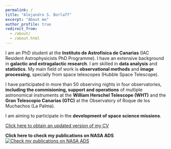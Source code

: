 ```yaml
---
permalink: /
title: "Alejandro S. Borlaff"
excerpt: "About me"
author_profile: true
redirect_from: 
  - /about/
  - /about.html
---
```


I am an PhD student at the **Instituto de Astrofísica de Canarias** (IAC Resident Astrophysicists PhD Programme). I have an extensive background in **galactic and extragalactic research**. I am skilled in **data analysis** and **statistics**. My main field of work is **observational methods** and **image processing**, specially from space telescopes (Hubble Space Telescope). 

I have participated in more than 50 observing nights in four observatories, **including the commisioning, support and operations** of multiple astronomical instruments at the **William Herschel Telescope (WHT)** and the **Gran Telescopio Canarias (GTC)** at the Observatory of Roque de los Muchachos (La Palma). 

I am aiming to participate in the **development of space science missions**. 

[Click here to obtain an updated version of my CV](https://borlaff.github.io/files/CV_Borlaff.pdf)

**Click here to check my publications on NASA ADS**
[![Check my publications on NASA ADS](https://borlaff.github.io/files/ads_logo_small.png)](https://ui.adsabs.harvard.edu/#search/q=Borlaff&sort=date%20desc%2C%20bibcode%20desc&p_=0)
